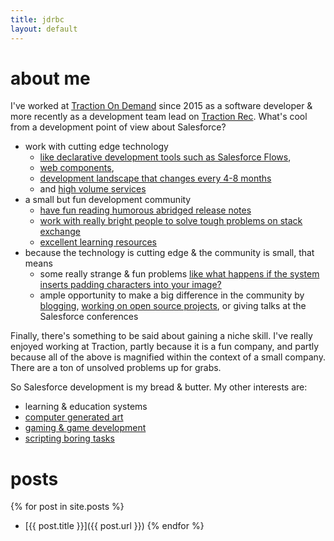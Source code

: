 ```yaml
---
title: jdrbc
layout: default
---
```

# about me

I've worked at [Traction On Demand](https://tractionondemand.com/) since 2015 as a software developer & more recently as a development team lead on [Traction Rec](https://www.tractionrec.com/). What's cool from a development point of view about Salesforce?

- work with cutting edge technology 
  - [like declarative development tools such as Salesforce Flows](https://trailhead.salesforce.com/en/content/learn/modules/business_process_automation/flow), 
  - [web components](https://developer.salesforce.com/docs/component-library/documentation/lwc), 
  - [development landscape that changes every 4-8 months](https://developer.salesforce.com/docs/atlas.en-us.sfdx_dev.meta/sfdx_dev/sfdx_dev_dev2gp.htm)
  - and [high volume services](https://developer.salesforce.com/blogs/engineering/2013/10/under-the-hood-how-the-salesforce-platform-handles-1-3-billion-transactions-per-day.html)
- a small but fun development community
  - [have fun reading humorous abridged release notes](https://www.reddit.com/r/salesforce/comments/d1qc3r/winter_20_release_notes_abridged_edition/)
  - [work with really bright people to solve tough problems on stack exchange](https://salesforce.stackexchange.com/)
  - [excellent learning resources](https://trailhead.salesforce.com/en/home)
- because the technology is cutting edge & the community is small, that means
  - some really strange & fun problems [like what happens if the system inserts padding characters into your image?](http://www.fishofprey.com/2017/04/steps-required-to-support-posting.html)
  - ample opportunity to make a big difference in the community by [blogging](https://andyinthecloud.com/about/), [working on open source projects](https://github.com/apex-enterprise-patterns/fflib-apex-common), or giving talks at the Salesforce conferences

Finally, there's something to be said about gaining a niche skill. I've really enjoyed working at Traction, partly because it is a fun company, and partly because all of the above is magnified within the context of a small company. There are a ton of unsolved problems up for grabs.

So Salesforce development is my bread & butter. My other interests are:

- learning & education systems
- [computer generated art](https://github.com/jdrbc/SimpleBackgrounds)
- [gaming & game development](https://github.com/jdrbc/gameoflife)
- [scripting boring tasks](https://github.com/jdrbc/comic-scraper)

<!-- ## posts -->
# posts
{% for post in site.posts %}
- [{{ post.title }}]({{ post.url }})
{% endfor %}